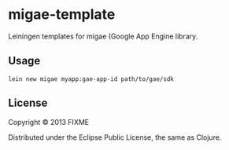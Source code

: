 # migae-template

Leiningen templates for migae (Google App Engine library.

## Usage

`lein new migae myapp:gae-app-id path/to/gae/sdk`

## License

Copyright © 2013 FIXME

Distributed under the Eclipse Public License, the same as Clojure.
